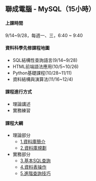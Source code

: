
## 聯成電腦 - MySQL（15小時）


#### 上課時間

9/14~9/28，每週一、三，6:40 ~ 9:40

#### 資料科學先修課程地圖

- SQL結構性查詢語言(9/14~9/28)
- HTML前端語法應用(10/5~10/26)
- Python基礎課程(10/28~11/11)
- 資料結構與演算法(11/16~12/4)

#### 課程進行方式

- 理論講述
- 實務練習

#### 課程大綱
- 理論部分
  - [1.資料庫簡介](https://mirdex.github.io/MySQL/0.%20MySQL.slides.html)
  - [2.資料庫規劃](https://mirdex.github.io/MySQL/0-1%20關聯式資料庫的規劃.slides.html)
- 實務部分
  - [3.基本SQL查詢](https://mirdex.github.io/MySQL/1.%20基礎SQL查詢_Q.slides.html)
  - [4.資料表操作](https://mirdex.github.io/MySQL/2.%20資料表操作.slides.html)
  - [5.進階查詢技巧](https://mirdex.github.io/MySQL/3.%20進階查詢技巧_Q.slides.html)
